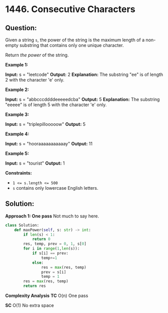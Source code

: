 
  

# 1446. Consecutive Characters

## Question:


Given a string  `s`, the power of the string is the maximum length of a non-empty substring that contains only one unique character.

Return  _the power_ of the string.

**Example 1:**

**Input:** s = "leetcode"
**Output:** 2
**Explanation:** The substring "ee" is of length 2 with the character 'e' only.

**Example 2:**

**Input:** s = "abbcccddddeeeeedcba"
**Output:** 5
**Explanation:** The substring "eeeee" is of length 5 with the character 'e' only.

**Example 3:**

**Input:** s = "triplepillooooow"
**Output:** 5

**Example 4:**

**Input:** s = "hooraaaaaaaaaaay"
**Output:** 11

**Example 5:**

**Input:** s = "tourist"
**Output:** 1

**Constraints:**

-   `1 <= s.length <= 500`
-   `s`  contains only lowercase English letters.
## Solution:
**Approach 1: One pass**
Not much to say here.
```python
class Solution:
    def maxPower(self, s: str) -> int:
        if len(s) < 1:
            return 0
        res, temp, prev = 0, 1, s[0]
        for i in range(1,len(s)):
            if s[i] == prev:
                temp+=1
            else:
                res = max(res, temp)
                prev = s[i]
                temp = 1
        res = max(res, temp)
        return res
```
**Complexity Analysis**
**TC** 
O(n) One pass


**SC** 
O(1) No extra space
